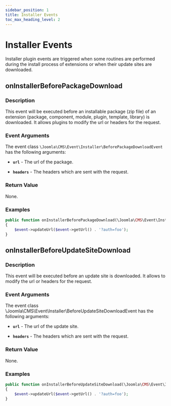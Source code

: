 ```yaml
---
sidebar_position: 1
title: Installer Events
toc_max_heading_level: 2 
---
```


Installer Events
================


Installer plugin events are triggered when some routines are performed during the install process of extensions or when their update sites are downloaded.

## onInstallerBeforePackageDownload

### Description

This event will be executed before an installable package (zip file) of an extension (package, component, module, plugin, template, library) is downloaded. It allows plugins to modify the url or headers for the request. 


### Event Arguments

The event class `\Joomla\CMS\Event\Installer\BeforePackageDownloadEvent` has the following arguments:


- **`url`** - The url of the package.

- **`headers`** - The headers which are sent with the request.

### Return Value

None.

### Examples

```php
public function onInstallerBeforePackageDownload(\Joomla\CMS\Event\Installer\BeforePackageDownloadEvent $event): void
{
    $event->updateUrl($event->getUrl() . '?auth=foo');
}
```

## onInstallerBeforeUpdateSiteDownload

### Description

This event will be executed before an update site is downloaded. It allows to modify the url or headers for the request. 

### Event Arguments

The event class \Joomla\CMS\Event\Installer\BeforeUpdateSiteDownloadEvent has the following arguments:

- **`url`** - The url of the update site.

- **`headers`** - The headers which are sent with the request.

### Return Value

None.

### Examples

```php
public function onInstallerBeforeUpdateSiteDownload(\Joomla\CMS\Event\Installer\BeforeUpdateSiteDownloadEvent $event): void
{
    $event->updateUrl($event->getUrl() . '?auth=foo');
}
```
